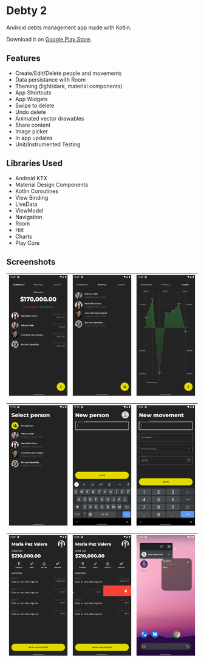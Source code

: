 # Debty 2
Android debts management app made with Kotlin.

Download it on [Google Play Store](https://play.google.com/store/apps/details?id=com.fabirt.debty2).

## Features
- Create/Edit/Delete people and movements
- Data persistance with Room
- Theming (light/dark, material components)
- App Shortcuts
- App Widgets
- Swipe to delete
- Undo delete
- Animated vector drawables
- Share content
- Image picker
- In app updates
- Unit/Instrumented Testing

## Libraries Used
- Android KTX
- Material Design Components
- Kotlin Coroutines
- View Binding
- LiveData
- ViewModel
- Navigation
- Room
- Hilt
- Charts
- Play Core

## Screenshots
| ![Summary](demo/summary.png) | ![People](demo/people.png) | ![Chart](demo/chart.png) |
|----------|:-------------:|:-------------:|

| ![Select person](demo/select_person.png) | ![Create Person](demo/create_person.png) | ![Create Movement](demo/create_movement.png) |
|----------|:-------------:|:-------------:|

| ![People](demo/detail.png) | ![Swipe to delete](demo/delete.png)  | ![App widget and shortcut](demo/widget_shortcut.png) |
|----------|:-------------:|:-------------:|

